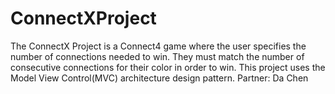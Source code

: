 # ConnectXProject
The ConnectX Project is a Connect4 game where the user specifies the number of connections needed to win. They must match the number of
consecutive connections for their color in order to win. This project uses the Model View Control(MVC) architecture design pattern. Partner: Da Chen
